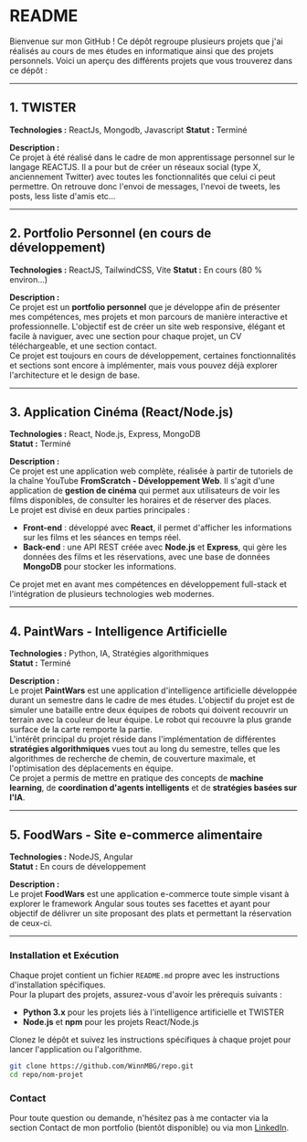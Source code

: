 # README

Bienvenue sur mon GitHub ! Ce dépôt regroupe plusieurs projets que j'ai réalisés au cours de mes études en informatique ainsi que des projets personnels. Voici un aperçu des différents projets que vous trouverez dans ce dépôt :

---

## 1. **TWISTER**  
**Technologies :** ReactJs, Mongodb, Javascript 
**Statut :** Terminé  

**Description :**  
Ce projet à été réalisé dans le cadre de mon apprentissage personnel sur le langage REACTJS. Il a pour but de créer un réseaux social (type X, anciennement Twitter) avec toutes les fonctionnalités que celui ci peut permettre. On retrouve donc l'envoi de messages, l'nevoi de tweets, les posts, less liste d'amis etc...

---

## 2. **Portfolio Personnel (en cours de développement)**  
**Technologies :** ReactJS, TailwindCSS, Vite
**Statut :** En cours (80 % environ...) 

**Description :**  
Ce projet est un **portfolio personnel** que je développe afin de présenter mes compétences, mes projets et mon parcours de manière interactive et professionnelle. L'objectif est de créer un site web responsive, élégant et facile à naviguer, avec une section pour chaque projet, un CV téléchargeable, et une section contact.  
Ce projet est toujours en cours de développement, certaines fonctionnalités et sections sont encore à implémenter, mais vous pouvez déjà explorer l'architecture et le design de base.

---

## 3. **Application Cinéma (React/Node.js)**  
**Technologies :** React, Node.js, Express, MongoDB  
**Statut :** Terminé  

**Description :**  
Ce projet est une application web complète, réalisée à partir de tutoriels de la chaîne YouTube **FromScratch - Développement Web**. Il s'agit d'une application de **gestion de cinéma** qui permet aux utilisateurs de voir les films disponibles, de consulter les horaires et de réserver des places.  
Le projet est divisé en deux parties principales :  
- **Front-end** : développé avec **React**, il permet d'afficher les informations sur les films et les séances en temps réel.  
- **Back-end** : une API REST créée avec **Node.js** et **Express**, qui gère les données des films et les réservations, avec une base de données **MongoDB** pour stocker les informations.  

Ce projet met en avant mes compétences en développement full-stack et l'intégration de plusieurs technologies web modernes.

---

## 4. **PaintWars - Intelligence Artificielle**  
**Technologies :** Python, IA, Stratégies algorithmiques  
**Statut :** Terminé  

**Description :**  
Le projet **PaintWars** est une application d'intelligence artificielle développée durant un semestre dans le cadre de mes études. L'objectif du projet est de simuler une bataille entre deux équipes de robots qui doivent recouvrir un terrain avec la couleur de leur équipe. Le robot qui recouvre la plus grande surface de la carte remporte la partie.  
L'intérêt principal du projet réside dans l'implémentation de différentes **stratégies algorithmiques** vues tout au long du semestre, telles que les algorithmes de recherche de chemin, de couverture maximale, et l'optimisation des déplacements en équipe.  
Ce projet a permis de mettre en pratique des concepts de **machine learning**, de **coordination d'agents intelligents** et de **stratégies basées sur l'IA**.

---

## 5. **FoodWars - Site e-commerce alimentaire**  
**Technologies :** NodeJS, Angular  
**Statut :** En cours de développement  

**Description :**  
Le projet **FoodWars** est une application e-commerce toute simple visant à explorer le framework Angular sous toutes ses facettes et ayant pour objectif de délivrer un site proposant des plats et permettant la réservation de ceux-ci.

---

### Installation et Exécution

Chaque projet contient un fichier `README.md` propre avec les instructions d'installation spécifiques.  
Pour la plupart des projets, assurez-vous d'avoir les prérequis suivants :
- **Python 3.x** pour les projets liés à l'intelligence artificielle et TWISTER
- **Node.js** et **npm** pour les projets React/Node.js

Clonez le dépôt et suivez les instructions spécifiques à chaque projet pour lancer l'application ou l'algorithme.

```bash
git clone https://github.com/WinnMBG/repo.git
cd repo/nom-projet
```
### Contact

Pour toute question ou demande, n'hésitez pas à me contacter via la section Contact de mon portfolio (bientôt disponible) ou via mon [LinkedIn](https://www.linkedin.com/in/winn-elie-mbouranga/).
